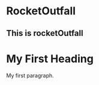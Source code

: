 # RocketOutfall
## This is rocketOutfall
<!DOCTYPE html>
<html>
<body>

<h1>My First Heading</h1>

<p>My first paragraph.</p>

</body>
</html>
